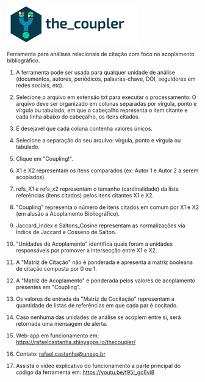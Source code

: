![alt text](https://raw.githubusercontent.com/rafaelcastanha/The-Coupler-Shiny-App/main/coupler_git.bmp)

Ferramenta para análises relacionais de citação com foco no acoplamento bibliográfico.

1) A ferramenta pode ser usada para qualquer unidade de análise (documentos, autores, periódicos, palavras-chave, DOI, seguidores em redes sociais, etc).
2) Selecione o arquivo em extensão txt para executar o processamento: O arquivo deve ser organizado em colunas separadas por vírgula, ponto e vírgula ou tabulado, em que o cabeçalho representa o item citante e cada linha abaixo do cabeçalho, os itens citados.
3) É desejavel que cada coluna contenha valores únicos.
4) Selecione a separação do seu arquivo: vírgula, ponto e vírgula ou tabulado.
5) Clique em "Coupling!".
6) X1 e X2 representam os itens comparados (ex: Autor 1 e Autor 2 a serem acoplados).
7) refs_X1 e refs_x2 representam o tamanho (cardinalidade) da lista referências (itens citados) pelos itens citantes X1 e X2.
8) "Coupling" representa o número de itens citados em comum por X1 e X2 (em alusão a Acoplamento Bibliográfico).
9) Jaccard_Index e Saltons_Cosine representam as normalizações via Índice de Jaccard e Cosseno de Salton.
10) "Unidades de Acoplamento" identifica quais foram a unidades responsáveis por promover a intersecção entre X1 e X2.
11) A "Matriz de Citação" não é ponderada e apresenta a matriz booleana de citação composta por 0 ou 1.
12) A "Matriz de Acoplamento" é ponderada pelos valores de acoplamento presentes em "Coupling".
13) Os valores de entrada da "Matriz de Cocitação" representam a quantidade de listas de referências em que cada par é cocitado.
14) Caso nenhuma das unidades de análise se acoplem entre si, será retornada uma mensagem de alerta.
14) Web-app em funcionamento em: https://rafaelcastanha.shinyapps.io/thecoupler/

15) Contato: rafael.castanha@unesp.br

16) Assista o vídeo explicativo do funcionamento a parte principal do código da ferramenta em: https://youtu.be/f95I_gc6vi8
